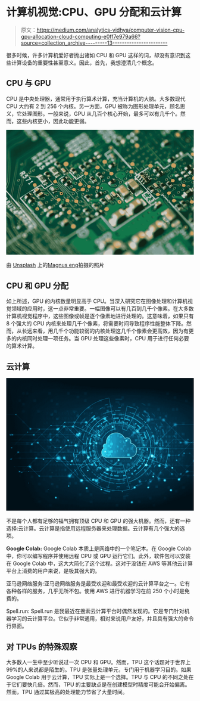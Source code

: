 # 计算机视觉:CPU、GPU 分配和云计算

> 原文：<https://medium.com/analytics-vidhya/computer-vision-cpu-gpu-allocation-cloud-computing-e0ff7e979a66?source=collection_archive---------13----------------------->

很多时候，许多计算机爱好者抛出诸如 CPU 和 GPU 这样的词，却没有意识到这些计算设备的重要性甚至意义。因此，首先，我想澄清几个概念。

## CPU 与 GPU

CPU 是中央处理器，通常用于执行算术计算，充当计算机的大脑。大多数现代 CPU 大约有 2 到 256 个内核。另一方面，GPU 被称为图形处理单元，顾名思义，它处理图形。一般来说，GPU 从几百个核心开始，最多可以有几千个。然而，这些内核更小，因此功能更弱。

![](img/21ef9611bddc3e08d780b898e73c8810.png)

由 [Unsplash](https://unsplash.com?utm_source=medium&utm_medium=referral) 上的[Magnus eng](https://unsplash.com/@genuinemex?utm_source=medium&utm_medium=referral)拍摄的照片

## CPU 和 GPU 分配

如上所述，GPU 的内核数量明显高于 CPU。当深入研究它在图像处理和计算机视觉领域的应用时，这一点非常重要。一幅图像可以有几百到几千个像素。在大多数计算机视觉程序中，这些图像或帧是逐个像素地进行处理的。这意味着，如果只有 8 个强大的 CPU 内核来处理几千个像素，将需要时间导致程序性能整体下降。然而，从长远来看，用几千个功能较弱的内核处理这几千个像素会更高效，因为有更多的内核同时处理一项任务。当 GPU 处理这些像素时，CPU 用于进行任何必要的算术计算。

## 云计算

![](img/24152db74cdd3f96fbec4612be551c14.png)

不是每个人都有足够的福气拥有顶级 CPU 和 GPU 的强大机器。然而，还有一种选择:云计算。云计算是指使用远程服务器来处理数据。云计算有几个强大的选项。

**Google Colab:** Google Colab 本质上是网络中的一个笔记本。在 Google Colab 中，你可以编写程序并使用远程 CPU 或 GPU 运行它们。此外，软件包可以安装在 Google Colab 中，这大大简化了这个过程。这对于没钱在 AWS 等其他云计算平台上消费的用户来说，是极其强大的。

亚马逊网络服务:亚马逊网络服务是最受欢迎和最受欢迎的云计算平台之一。它有各种各样的服务，几乎无所不包。使用 AWS 进行机器学习在前 250 个小时是免费的。

Spell.run: Spell.run 是我最近在搜索云计算平台时偶然发现的。它是专门针对机器学习的云计算平台。它似乎非常通用，相对来说用户友好，并且具有强大的命令行界面。

## 对 TPUs 的特殊观察

大多数人一生中至少听说过一次 CPU 和 GPU。然而，TPU 这个话题对于世界上 99%的人来说都是陌生的。TPU 是张量处理单元，专门用于机器学习目的。如果 Google Colab 用于云计算，TPU 实际上是一个选择。TPU 与 CPU 的不同之处在于它们要快几倍。然而，TPU 的主要缺点是在创建模型时精度可能会开始偏离。然而，TPU 通过其极高的处理能力节省了大量时间。